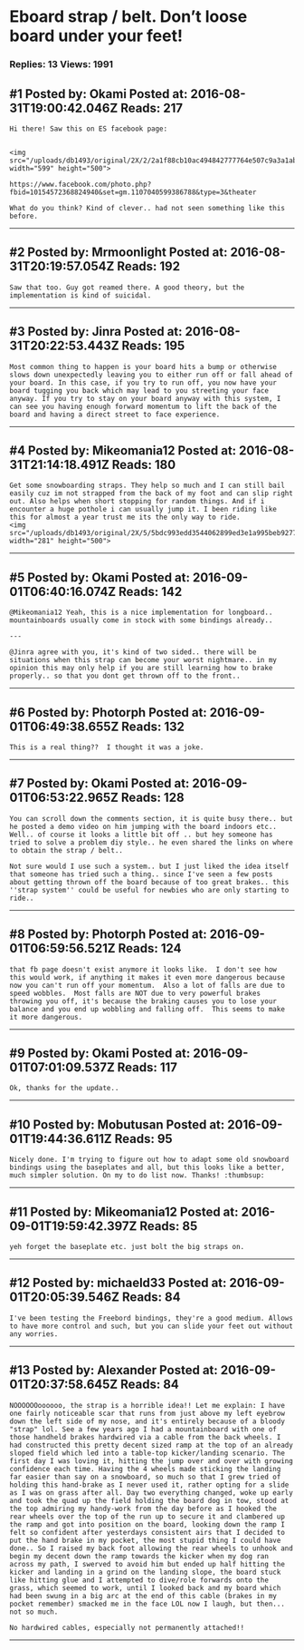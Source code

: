 # Eboard strap / belt. Don&rsquo;t loose board under your feet!

### Replies: 13 Views: 1991

## \#1 Posted by: Okami Posted at: 2016-08-31T19:00:42.046Z Reads: 217

```
Hi there! Saw this on ES facebook page:


<img src="/uploads/db1493/original/2X/2/2a1f88cb10ac494842777764e507c9a3a1ab566a.jpg" width="599" height="500">

https://www.facebook.com/photo.php?fbid=10154572368824940&set=gm.1107040599386788&type=3&theater

What do you think? Kind of clever.. had not seen something like this before.
```

---
## \#2 Posted by: Mrmoonlight Posted at: 2016-08-31T20:19:57.054Z Reads: 192

```
Saw that too. Guy got reamed there. A good theory, but the implementation is kind of suicidal.
```

---
## \#3 Posted by: Jinra Posted at: 2016-08-31T20:22:53.443Z Reads: 195

```
Most common thing to happen is your board hits a bump or otherwise slows down unexpectedly leaving you to either run off or fall ahead of your board. In this case, if you try to run off, you now have your board tugging you back which may lead to you streeting your face anyway. If you try to stay on your board anyway with this system, I can see you having enough forward momentum to lift the back of the board and having a direct street to face experience.
```

---
## \#4 Posted by: Mikeomania12 Posted at: 2016-08-31T21:14:18.491Z Reads: 180

```
Get some snowboarding straps. They help so much and I can still bail easily cuz im not strapped from the back of my foot and can slip right out. Also helps when short stopping for random things. And if i encounter a huge pothole i can usually jump it. I been riding like this for almost a year trust me its the only way to ride.
<img src="/uploads/db1493/original/2X/5/5bdc993edd3544062899ed3e1a995beb9277a293.jpg" width="281" height="500">
```

---
## \#5 Posted by: Okami Posted at: 2016-09-01T06:40:16.074Z Reads: 142

```
@Mikeomania12 Yeah, this is a nice implementation for longboard.. mountainboards usually come in stock with some bindings already..

---

@Jinra agree with you, it's kind of two sided.. there will be situations when this strap can become your worst nightmare.. in my opinion this may only help if you are still learning how to brake properly.. so that you dont get thrown off to the front..
```

---
## \#6 Posted by: Photorph Posted at: 2016-09-01T06:49:38.655Z Reads: 132

```
This is a real thing??  I thought it was a joke.
```

---
## \#7 Posted by: Okami Posted at: 2016-09-01T06:53:22.965Z Reads: 128

```
You can scroll down the comments section, it is quite busy there.. but he posted a demo video on him jumping with the board indoors etc.. Well.. of course it looks a little bit off .. but hey someone has tried to solve a problem diy style.. he even shared the links on where to obtain the strap / belt.. 

Not sure would I use such a system.. but I just liked the idea itself that someone has tried such a thing.. since I've seen a few posts about getting thrown off the board because of too great brakes.. this ''strap system'' could be useful for newbies who are only starting to ride..
```

---
## \#8 Posted by: Photorph Posted at: 2016-09-01T06:59:56.521Z Reads: 124

```
that fb page doesn't exist anymore it looks like.  I don't see how this would work, if anything it makes it even more dangerous because now you can't run off your momentum.  Also a lot of falls are due to speed wobbles.  Most falls are NOT due to very powerful brakes throwing you off, it's because the braking causes you to lose your balance and you end up wobbling and falling off.  This seems to make it more dangerous.
```

---
## \#9 Posted by: Okami Posted at: 2016-09-01T07:01:09.537Z Reads: 117

```
Ok, thanks for the update..
```

---
## \#10 Posted by: Mobutusan Posted at: 2016-09-01T19:44:36.611Z Reads: 95

```
Nicely done. I'm trying to figure out how to adapt some old snowboard bindings using the baseplates and all, but this looks like a better, much simpler solution. On my to do list now. Thanks! :thumbsup:
```

---
## \#11 Posted by: Mikeomania12 Posted at: 2016-09-01T19:59:42.397Z Reads: 85

```
yeh forget the baseplate etc. just bolt the big straps on.
```

---
## \#12 Posted by: michaeld33 Posted at: 2016-09-01T20:05:39.546Z Reads: 84

```
I've been testing the Freebord bindings, they're a good medium. Allows to have more control and such, but you can slide your feet out without any worries.
```

---
## \#13 Posted by: Alexander Posted at: 2016-09-01T20:37:58.645Z Reads: 84

```
NOOOOOOoooooo, the strap is a horrible idea!! Let me explain: I have one fairly noticeable scar that runs from just above my left eyebrow down the left side of my nose, and it's entirely because of a bloody "strap" lol. See a few years ago I had a mountainboard with one of those handheld brakes hardwired via a cable from the back wheels. I had constructed this pretty decent sized ramp at the top of an already sloped field which led into a table-top kicker/landing scenario. The first day I was loving it, hitting the jump over and over with growing confidence each time. Having the 4 wheels made sticking the landing far easier than say on a snowboard, so much so that I grew tried of holding this hand-brake as I never used it, rather opting for a slide as I was on grass after all. Day two everything changed, woke up early and took the quad up the field holding the board dog in tow, stood at the top admiring my handy-work from the day before as I hooked the rear wheels over the top of the run up to secure it and clambered up the ramp and got into position on the board, looking down the ramp I felt so confident after yesterdays consistent airs that I decided to put the hand brake in my pocket, the most stupid thing I could have done.. So I raised my back foot allowing the rear wheels to unhook and begin my decent down the ramp towards the kicker when my dog ran across my path, I swerved to avoid him but ended up half hitting the kicker and landing in a grind on the landing slope, the board stuck like hitting glue and I attempted to dive/role forwards onto the grass, which seemed to work, until I looked back and my board which had been swung in a big arc at the end of this cable (brakes in my pocket remember) smacked me in the face LOL now I laugh, but then... not so much. 

No hardwired cables, especially not permanently attached!!
```

---
